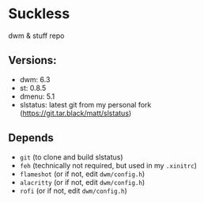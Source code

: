 # Suckless

dwm & stuff repo

## Versions:
- dwm: 6.3
- st: 0.8.5
- dmenu: 5.1
- slstatus: latest git from my personal fork (https://git.tar.black/matt/slstatus)

## Depends
- `git` (to clone and build slstatus)
- `feh` (technically not required, but used in my `.xinitrc`)
- `flameshot` (or if not, edit `dwm/config.h`)
- `alacritty` (or if not, edit `dwm/config.h`)
- `rofi` (or if not, edit `dwm/config.h`)
